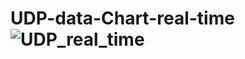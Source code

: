 # UDP-data-Chart-real-time![UDP_real_time](https://user-images.githubusercontent.com/91126428/197923170-26973502-e17e-4476-b5ae-3e30f54266fa.jpg)
